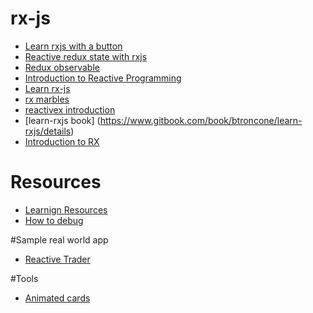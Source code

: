 # rx-js


- [Learn rxjs with a button](http://www.vincecampanale.com/blog/2017/05/24/learn-rxjs-with-a-button/)
- [Reactive redux state with rxjs](https://ivanjov.com/reactive-redux-state-with-rxjs/)
- [Redux observable](https://github.com/redux-observable/redux-observable/blob/master/README.md)
- [Introduction to Reactive Programming](https://gist.github.com/staltz/868e7e9bc2a7b8c1f754)
- [Learn rx-js](https://www.learnrxjs.io)
- [rx marbles](http://rxmarbles.com)
- [reactivex introduction](http://reactivex.io/rxjs/manual/overview.html#introduction)
- [learn-rxjs book] (https://www.gitbook.com/book/btroncone/learn-rxjs/details)
- [Introduction to RX](http://www.introtorx.com/Content/v1.0.10621.0/00_Foreword.html)


# Resources
- [Learnign Resources](https://blog.niallconnaughton.com/2015/08/12/rx-learning-resources/)
- [How to debug](https://staltz.com/how-to-debug-rxjs-code.html)

#Sample real world app
- [Reactive Trader](https://github.com/AdaptiveConsulting/ReactiveTraderCloud)

#Tools
- [Animated cards](http://reactive.how)